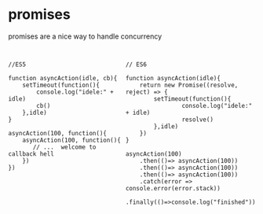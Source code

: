 # promises
promises are a nice way to handle concurrency


<div style="display:flex;">
<div style="flex:1">

<pre><code >
//ES5

function asyncAction(idle, cb){
    setTimeout(function(){
        console.log("idele:" + idle)
        cb()
    },idle)
}

asyncAction(100, function(){
    asyncAction(100, function(){
       // ...  welcome to callback hell    
    })    
})

</code></pre>
</div>
<div style="flex:1">

<pre><code class="javascript">
// ES6

function asyncAction(idle){
    return new Promise((resolve, reject) => {
        setTimeout(function(){
                console.log("idele:" + idle)
                resolve()
        },idle)
    })    
}

asyncAction(100)
    .then(()=> asyncAction(100))
    .then(()=> asyncAction(100))
    .then(()=> asyncAction(100))
    .catch(error => console.error(error.stack))
    .finally(()=>console.log("finished"))

</code></pre>
</div>
</div>
